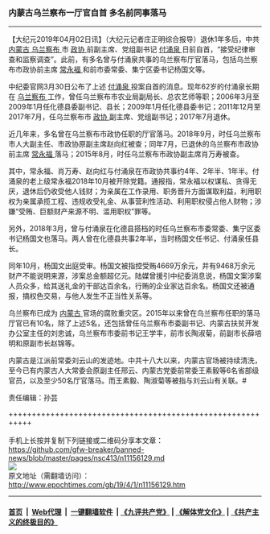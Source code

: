 ### 内蒙古乌兰察布一厅官自首 多名前同事落马
------------------------

<p>
 【大纪元2019年04月02日讯】（大纪元记者庄正明综合报导）退休1年多后，中共
 <a href="http://www.epochtimes.com/gb/tag/%E5%86%85%E8%92%99%E5%8F%A4.html">
  内蒙古
 </a>
 <a href="http://www.epochtimes.com/gb/tag/%E4%B9%8C%E5%85%B0%E5%AF%9F%E5%B8%83.html">
  乌兰察布
 </a>
 市
 <a href="http://www.epochtimes.com/gb/tag/%E6%94%BF%E5%8D%8F.html">
  政协
 </a>
 前副主席、党组副书记
 <a href="http://www.epochtimes.com/gb/tag/%E4%BB%98%E6%B6%8C%E6%B3%89.html">
  付涌泉
 </a>
 日前自首，“接受纪律审查和监察调查”。此前，有多名曾与付涌泉共事的乌兰察布厅官落马，包括乌兰察布市政协前主席
 <a href="http://www.epochtimes.com/gb/tag/%E5%B8%B8%E6%B0%B8%E7%A6%8F.html">
  常永福
 </a>
 和前市委常委、集宁区委书记杨国文等。
</p>
<p>
 中纪委官网3月30日公布了上述
 <a href="http://www.epochtimes.com/gb/tag/%E4%BB%98%E6%B6%8C%E6%B3%89.html">
  付涌泉
 </a>
 投案自首的消息。现年62岁的付涌泉长期在
 <a href="http://www.epochtimes.com/gb/tag/%E4%B9%8C%E5%85%B0%E5%AF%9F%E5%B8%83.html">
  乌兰察布
 </a>
 工作，曾任乌兰察布市农业局副局长、总农艺师等职；2006年3月至2009年1月任化德县委副书记、县长；2009年1月任化德县委书记；2011年12月至2017年7月，任乌兰察布市
 <a href="http://www.epochtimes.com/gb/tag/%E6%94%BF%E5%8D%8F.html">
  政协
 </a>
 副主席、党组副书记；2017年7月退休。
</p>
<p>
 近几年来，多名曾在乌兰察布市政协任职的厅官落马。2018年9月，时任乌兰察布市人大副主任、市政协原副主席赵向红被查；同年7月，已退休的乌兰察布市政协前主席
 <a href="http://www.epochtimes.com/gb/tag/%E5%B8%B8%E6%B0%B8%E7%A6%8F.html">
  常永福
 </a>
 落马；2015年8月，时任乌兰察布市政协副主席肖万寿被查。
</p>
<p>
 其中，常永福、肖万寿、赵向红与付涌泉在市政协共事约4年、2年半、1年半。付涌泉的老上级常永福2018年10月被开除党籍。通报指，常永福以权谋私、贪得无厌，退休后仍收受他人钱财；为亲属在工作录用、职务晋升方面谋取利益，利用职权为亲属承揽工程、违规收受礼金、从事营利性活动、利用职权侵占他人财物；涉嫌“受贿、巨额财产来源不明、滥用职权”罪等。
</p>
<p>
 另外，2018年3月，曾与付涌泉在化德县搭档的时任乌兰察布市委常委、集宁区委书记杨国文也落马。两人曾在化德县共事2年半，当时杨国文任书记、付涌泉任县长。
</p>
<p>
 同年10月，杨国文出庭受审。杨国文被指控受贿4669万余元，并有9468万余元财产不能说明来源，涉案总金额超亿元。陆媒曾援引中纪委消息说，杨国文案涉案人员众多，给其送礼金的干部达百余名，行贿的企业家达百余名。杨国文还被通报，搞权色交易，与他人发生不正当性关系等。
</p>
<p>
 乌兰察布已成为
 <a href="http://www.epochtimes.com/gb/tag/%E5%86%85%E8%92%99%E5%8F%A4.html">
  内蒙古
 </a>
 官场的腐败重灾区。2015年以来曾在乌兰察布任职的落马厅官已有10名，除了上述5名，还包括曾任乌兰察布市委副书记、内蒙古扶贫开发办公室主任的刘忠诚，乌兰察布市委前书记王学丰，前市长陶淑菊，前副市长薛培明和原副市长赵锦等。
</p>
<p>
 内蒙古是江派前常委刘云山的发迹地。中共十八大以来，内蒙古官场被持续清洗，至今已有内蒙古人大常委会原副主任邢云、内蒙古党委前常委王素毅等6名省部级官员，以及至少50名厅官落马。而王素毅、陶淑菊等被指与刘云山有关联。#
</p>
<p>
 责任编辑：孙芸
</p>

+++++++++++++++++++++++++++++++++++++++++++++++++++++++++++<br/><br/>
手机上长按并复制下列链接或二维码分享本文章：<br/>
https://github.com/gfw-breaker/banned-news/blob/master/pages/nsc413/n11156129.md <br/>
<a href='https://github.com/gfw-breaker/banned-news/blob/master/pages/nsc413/n11156129.md'><img src='https://github.com/gfw-breaker/banned-news/blob/master/pages/nsc413/n11156129.md.png'/></a> <br/>
原文地址（需翻墙访问）：http://www.epochtimes.com/gb/19/4/1/n11156129.htm


------------------------
#### [首页](https://github.com/gfw-breaker/banned-news/blob/master/README.md) &nbsp;|&nbsp; [Web代理](https://github.com/labour-camp/helloworld) &nbsp;|&nbsp; [一键翻墙软件](https://github.com/gfw-breaker/nogfw/blob/master/README.md) &nbsp;| [《九评共产党》](https://github.com/gfw-breaker/9ping.md/blob/master/README.md#九评之一评共产党是什么) | [《解体党文化》](https://github.com/gfw-breaker/jtdwh.md/blob/master/README.md) | [《共产主义的终极目的》](https://github.com/gfw-breaker/gczydzjmd.md/blob/master/README.md)

